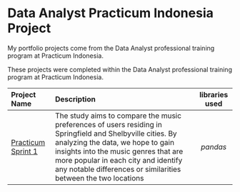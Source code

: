 # Data Analyst Practicum Indonesia Project
My portfolio projects come from the Data Analyst professional training program at Practicum Indonesia.

These projects were completed within the Data Analyst professional training program at Practicum Indonesia.

| Project Name          | Description            | libraries used              |
| :-------------------- | :--------------------- |:---------------------------:|
| [Practicum Sprint 1](https://github.com/Anwar12234/Practicum-Indonesia/tree/main/Practicum%20Sprint%201)|The study aims to compare the music preferences of users residing in Springfield and Shelbyville cities. By analyzing the data, we hope to gain insights into the music genres that are more popular in each city and identify any notable differences or similarities between the two locations|*pandas*|
